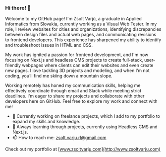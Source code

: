 ### Hi there! 👋

Welcome to my GitHub page! I'm Zsolt Varjú, a graduate in Applied Informatics from Slovakia, currently working as a Visual Web Tester. In my role, I review websites for cities and organizations, identifying discrepancies between design files and actual web pages, and communicating revisions to frontend developers. This experience has sharpened my ability to identify and troubleshoot issues in HTML and CSS.

My work has ignited a passion for frontend development, and I'm now focusing on Next.js and headless CMS projects to create full-stack, user-friendly webpages where clients can edit their websites and even create new pages. I love tackling 3D projects and modeling, and when I’m not coding, you’ll find me skiing down a mountain slope.

Working remotely has honed my communication skills, helping me effectively coordinate through email and Slack while meeting strict deadlines. I'm eager to share my projects and collaborate with other developers here on GitHub. Feel free to explore my work and connect with me!

- 🔭 Currently working on freelance projects, which I add to my portfolio to expand my skills and knowledge.
- 🌱 Always learning through projects, currently using Headless CMS and Next.js.
- 📫 How to reach me: [zsolt.varju.rl@gmail.com](zsolt.varju.rl@gmail.com)

Check out my portfolio at [www.zsoltvarju.com](http://www.zsoltvarju.com)
